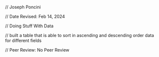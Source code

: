 // Joseph Poncini

// Date Revised: Feb 14, 2024 

// Doing Stuff With Data

// built a table that is able to sort in ascending and descending order data for different fields

// Peer Review: No Peer Review
